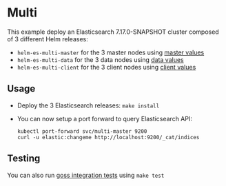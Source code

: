 # Multi

This example deploy an Elasticsearch 7.17.0-SNAPSHOT cluster composed of 3 different Helm
releases:

- `helm-es-multi-master` for the 3 master nodes using [master values][]
- `helm-es-multi-data` for the 3 data nodes using [data values][]
- `helm-es-multi-client` for the 3 client nodes using [client values][]

## Usage

* Deploy the 3 Elasticsearch releases: `make install`

* You can now setup a port forward to query Elasticsearch API:

  ```
  kubectl port-forward svc/multi-master 9200
  curl -u elastic:changeme http://localhost:9200/_cat/indices
  ```

## Testing

You can also run [goss integration tests][] using `make test`


[client values]: https://github.com/elastic/helm-charts/tree/7.x/elasticsearch/examples/multi/client.yaml
[data values]: https://github.com/elastic/helm-charts/tree/7.x/elasticsearch/examples/multi/data.yaml
[goss integration tests]: https://github.com/elastic/helm-charts/tree/7.x/elasticsearch/examples/multi/test/goss.yaml
[master values]: https://github.com/elastic/helm-charts/tree/7.x/elasticsearch/examples/multi/master.yaml
